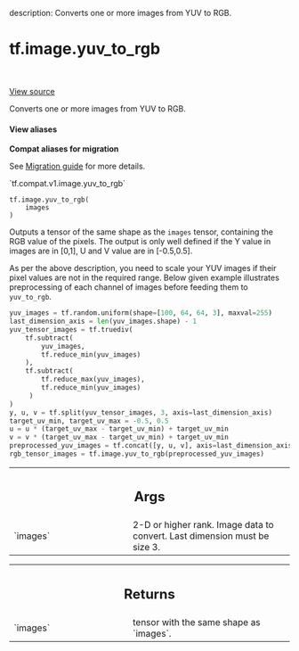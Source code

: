 description: Converts one or more images from YUV to RGB.

<div itemscope itemtype="http://developers.google.com/ReferenceObject">
<meta itemprop="name" content="tf.image.yuv_to_rgb" />
<meta itemprop="path" content="Stable" />
</div>

# tf.image.yuv_to_rgb

<!-- Insert buttons and diff -->

<table class="tfo-notebook-buttons tfo-api nocontent" align="left">

</table>

<a target="_blank" href="/code/stable/tensorflow/python/ops/image_ops_impl.py">View source</a>



Converts one or more images from YUV to RGB.

<section class="expandable">
  <h4 class="showalways">View aliases</h4>
  <p>
<b>Compat aliases for migration</b>
<p>See
<a href="https://www.tensorflow.org/guide/migrate">Migration guide</a> for
more details.</p>
<p>`tf.compat.v1.image.yuv_to_rgb`</p>
</p>
</section>

<pre class="devsite-click-to-copy prettyprint lang-py tfo-signature-link">
<code>tf.image.yuv_to_rgb(
    images
)
</code></pre>



<!-- Placeholder for "Used in" -->

Outputs a tensor of the same shape as the `images` tensor, containing the RGB
value of the pixels.
The output is only well defined if the Y value in images are in [0,1],
U and V value are in [-0.5,0.5].

As per the above description, you need to scale your YUV images if their
pixel values are not in the required range. Below given example illustrates
preprocessing of each channel of images before feeding them to `yuv_to_rgb`.

```python
yuv_images = tf.random.uniform(shape=[100, 64, 64, 3], maxval=255)
last_dimension_axis = len(yuv_images.shape) - 1
yuv_tensor_images = tf.truediv(
    tf.subtract(
        yuv_images,
        tf.reduce_min(yuv_images)
    ),
    tf.subtract(
        tf.reduce_max(yuv_images),
        tf.reduce_min(yuv_images)
     )
)
y, u, v = tf.split(yuv_tensor_images, 3, axis=last_dimension_axis)
target_uv_min, target_uv_max = -0.5, 0.5
u = u * (target_uv_max - target_uv_min) + target_uv_min
v = v * (target_uv_max - target_uv_min) + target_uv_min
preprocessed_yuv_images = tf.concat([y, u, v], axis=last_dimension_axis)
rgb_tensor_images = tf.image.yuv_to_rgb(preprocessed_yuv_images)
```

<!-- Tabular view -->
 <table class="responsive fixed orange">
<colgroup><col width="214px"><col></colgroup>
<tr><th colspan="2"><h2 class="add-link">Args</h2></th></tr>

<tr>
<td>
`images`
</td>
<td>
2-D or higher rank. Image data to convert. Last dimension must be
size 3.
</td>
</tr>
</table>



<!-- Tabular view -->
 <table class="responsive fixed orange">
<colgroup><col width="214px"><col></colgroup>
<tr><th colspan="2"><h2 class="add-link">Returns</h2></th></tr>

<tr>
<td>
`images`
</td>
<td>
tensor with the same shape as `images`.
</td>
</tr>
</table>

